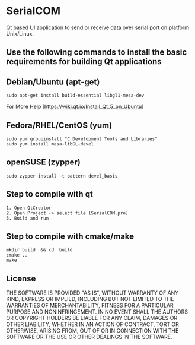 # SerialCOM
Qt based UI application to send or receive data over serial port on platform Unix/Linux.


## Use the following commands to install the basic requirements for building Qt applications

## Debian/Ubuntu (apt-get)
	sudo apt-get install build-essential libgl1-mesa-dev
For More Help [https://wiki.qt.io/Install_Qt_5_on_Ubuntu]
## Fedora/RHEL/CentOS (yum)
	sudo yum groupinstall "C Development Tools and Libraries"
	sudo yum install mesa-libGL-devel
## openSUSE (zypper)
	sudo zypper install -t pattern devel_basis


## Step to compile with qt
	1. Open QtCreator
	2. Open Project -> select file (SerialCOM.pro)
	3. Build and run

## Step to compile with cmake/make
	mkdir build  && cd  build
	cmake ..
	make




## License
THE SOFTWARE IS PROVIDED "AS IS", WITHOUT WARRANTY OF ANY KIND, EXPRESS OR
IMPLIED, INCLUDING BUT NOT LIMITED TO THE WARRANTIES OF MERCHANTABILITY,
FITNESS FOR A PARTICULAR PURPOSE AND NONINFRINGEMENT. IN NO EVENT SHALL THE
AUTHORS OR COPYRIGHT HOLDERS BE LIABLE FOR ANY CLAIM, DAMAGES OR OTHER
LIABILITY, WHETHER IN AN ACTION OF CONTRACT, TORT OR OTHERWISE, ARISING FROM,
OUT OF OR IN CONNECTION WITH THE SOFTWARE OR THE USE OR OTHER DEALINGS IN THE
SOFTWARE.
